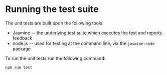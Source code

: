 Running the test suite
=======================

The unit tests are built upon the following tools:

* Jasmine -- the underlying test suite which executes the test and reports feedback
* node.js -- used for testing at the command line, via the `jasmine-node` package

To run the unit tests run the following command:

    npm run test